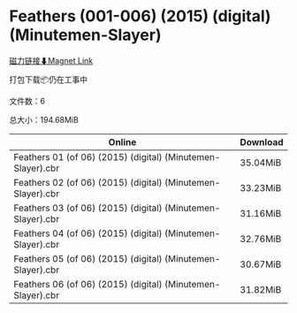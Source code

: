 # Feathers (001-006) (2015) (digital) (Minutemen-Slayer)

[磁力链接⬇Magnet Link](magnet:?xt=urn:btih:cfdcb89a341c8dda3003a05ba33c6450a24efd8d&dn=Feathers%20%28001-006%29%20%282015%29%20%28digital%29%20%28Minutemen-Slayer%29)

打包下载📦仍在工事中

文件数：6

总大小：194.68MiB

Online | Download
--- | ---
Feathers 01 (of 06) (2015) (digital) (Minutemen-Slayer).cbr | 35.04MiB
Feathers 02 (of 06) (2015) (digital) (Minutemen-Slayer).cbr | 33.23MiB
Feathers 03 (of 06) (2015) (digital) (Minutemen-Slayer).cbr | 31.16MiB
Feathers 04 (of 06) (2015) (digital) (Minutemen-Slayer).cbr | 32.76MiB
Feathers 05 (of 06) (2015) (digital) (Minutemen-Slayer).cbr | 30.67MiB
Feathers 06 (of 06) (2015) (digital) (Minutemen-Slayer).cbr | 31.82MiB